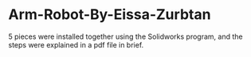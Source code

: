 # Arm-Robot-By-Eissa-Zurbtan
5 pieces were installed together using the Solidworks program, and the steps were explained in a pdf file in brief.

